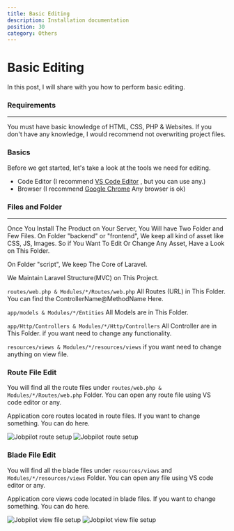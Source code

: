 ```yaml
---
title: Basic Editing
description: Installation documentation
position: 30
category: Others
---
```


# Basic Editing

In this post, I will share with you how to perform basic editing.

### Requirements

---

You must have basic knowledge of HTML, CSS, PHP & Websites. If you don't have any knowledge, I would recommend not overwriting project files.

### Basics

Before we get started, let's take a look at the tools we need for editing.

- Code Editor (I recommend [VS Code Editor](https://code.visualstudio.com/) , but you can use any.)
- Browser (I recommend [Google Chrome](http://chrome.google.com) Any browser is ok)

### Files and Folder

---

Once You Install The Product on Your Server, You Will have Two Folder and Few Files. On Folder "backend" or "frontend", We keep all kind of asset like CSS, JS, Images. So if You Want To Edit Or Change Any Asset, Have a Look on This Folder.

On Folder "script", We keep The Core of Laravel.

We Maintain Laravel Structure(MVC) on This Project.

`routes/web.php & Modules/*/Routes/web.php` All Routes (URL) in This Folder. You can find the ControllerName@MethodName Here.

`app/models & Modules/*/Entities` All Models are in This Folder.

`app/Http/Controllers & Modules/*/Http/Controllers` All Controller are in This Folder. if you want need to change any functionality.

`resources/views & Modules/*/resources/views` if you want need to change anything on view file.

### Route File Edit

You will find all the route files under `routes/web.php & Modules/*/Routes/web.php` Folder. You can open any route file using VS code editor or any.

Application core routes located in route files. If you want to change something. You can do here.

![Jobpilot route setup](/docs/jobpilot/screenshot/editcode/route.png)
![Jobpilot route setup](/docs/jobpilot/screenshot/editcode/route2.png)

### Blade File Edit

You will find all the blade files under `resources/views` and `Modules/*/resources/views` Folder. You can open any file using VS code editor or any.

Application core views code located in blade files. If you want to change something. You can do here.

![Jobpilot view file setup](/docs/jobpilot/screenshot/editcode/blade.png)
![Jobpilot view file setup](/docs/jobpilot/screenshot/editcode/blade2.png)

<!--
### Controller File Edit

You will find all the controller files under `app/Http/Controllers` `Modules/*/Http/Controllers` Folder. You can open any controller using VS code editor or any.

![screenshot](/docs/jobpilot/screenshot/editcode/controller.png)
![screenshot](/docs/jobpilot/screenshot/editcode/controller2.png)


### Website Content Change

If you want to change website content like below then you can simply follow the steps.

You will find all the translated line under `resources/lang/en/website.php` Folder. You can open file using VS code editor or any then simply replace it.

![screenshot](/docs/jobpilot/screenshot/editcode/content.png)
![screenshot](/docs/jobpilot/screenshot/editcode/content2.png)

![screenshot](/docs/jobpilot/screenshot/editcode/content3.png) -->
